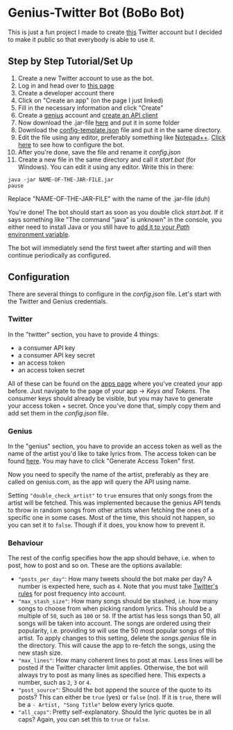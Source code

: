 # Genius-Twitter Bot (BoBo Bot)
This is just a fun project I made to create [this](https://twitter.com/bobooftheday) Twitter account but 
I decided to make it public so that everybody is able to use it.

## Step by Step Tutorial/Set Up

1. Create a new Twitter account to use as the bot.
2. Log in and head over to [this page](https://developer.twitter.com/en/apps)
3. Create a developer account there
4. Click on "Create an app" (on the page I just linked)
5. Fill in the necessary information and click "Create"
6. Create a [genius](https://genius.com) account and [create an API client](https://genius.com/api-clients/new)
7. Now download the .jar-file [here](../master/build/lib) and put it in some folder
8. Download the [config-template.json](../master/config-template.json) file and put it in the same directory.
9. Edit the file using any editor, preferably something like [Notepad++](https://notepad-plus-plus.org/).
[Click here](../master/README.md#Configuration) to see how to configure the bot.
10. After you're done, save the file and rename it *config.json*
11. Create a new file in the same directory and call it *start.bat* (for Windows). You can edit it using any editor.
Write this in there:
```batch
java -jar NAME-OF-THE-JAR-FILE.jar
pause
```
Replace "NAME-OF-THE-JAR-FILE" with the name of the .jar-file (duh)

You're done! The bot should start as soon as you double click *start.bat*. 
If it says something like "The command "java" is unknown" in the console, 
you either need to install Java or you still have to 
[add it to your *Path* environment variable](https://kingluddite.com/tools/how-do-i-add-java-to-my-windows-path).

The bot will immediately send the first tweet after starting and will then continue periodically as configured.

## Configuration
There are several things to configure in the *config.json* file. Let's start with the Twitter and Genius credentials.

### Twitter
In the "twitter" section, you have to provide 4 things:
- a consumer API key
- a consumer API key secret
- an access token
- an access token secret

All of these can be found on the [apps page](https://developer.twitter.com/en/apps) where you've created your app before.
Just navigate to the page of your app -> *Keys and Tokens*. The consumer keys should already be visible, but you may have to
generate your access token + secret. Once you've done that, simply copy them and add set them in the *config.json* file.

### Genius
In the "genius" section, you have to provide an access token as well as the name of the artist you'd like to take lyrics from.
The access token can be found [here](https://genius.com/api-clients). You may have to click "Generate Access Token" first.

Now you need to specify the name of the artist, preferably as they are called on genius.com, as the app will query the API using name.

Setting `"double_check_artist"` to `true` ensures that only songs from the artist will be fetched. This was implemented because the 
genius API tends to throw in random songs from other artists when fetching the ones of a specific one in some cases. Most of the time, 
this should not happen, so you can set it to `false`. Though if it does, you know how to prevent it.

### Behaviour
The rest of the config specifies how the app should behave, i.e. when to post, how to post and so on.
These are the options available:
- `"posts_per_day"`: How many tweets should the bot make per day? A number is expected here, such as `4`. 
Note that you must take [Twitter's rules](https://help.twitter.com/en/rules-and-policies/twitter-automation) 
for post frequency into account.
- `"max_stash_size"`: How many songs should be stashed, i.e. how many songs to choose from when picking random 
lyrics. This should be a multiple of `50`, such as `100` or `50`. If the artist has less songs than 50, 
all songs will be taken into account. The songs are ordered using their popularity, i.e. providing `50` will use 
the 50 most popular songs of this artist. To apply changes to this setting, delete the *songs.genius* file in 
the directory. This will cause the app to re-fetch the songs, using the new stash size.
- `"max_lines"`: How many coherent lines to post at max. Less lines will be posted if the Twitter character 
limit applies. Otherwise, the bot will always try to post as many lines as specified here. This expects a number, 
such as `2`, `3` or `4`.
- `"post_source"`: Should the bot append the source of the quote to its posts? This can either be `true` (yes)
or `false` (no). If it is `true`, there will be a `- Artist, "Song Title"` below every lyrics quote.
- `"all_caps"`: Pretty self-explanatory. Should the lyric quotes be in all caps? Again, you can set this
to `true` or `false`.


 
